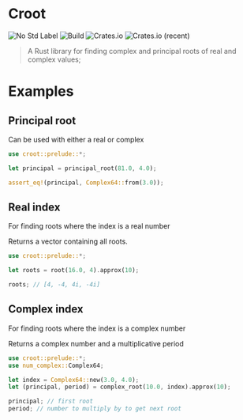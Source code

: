# Croot

![No Std Label](https://img.shields.io/badge/no--std-yes-blue?style=for-the-badge)
![Build](https://img.shields.io/github/actions/workflow/status/Ross-Morgan/croot/rust.yml?style=for-the-badge)
![Crates.io](https://img.shields.io/crates/v/croot?style=for-the-badge)
![Crates.io (recent)](https://img.shields.io/crates/dr/croot?style=for-the-badge)

> A Rust library for finding complex and principal roots of real and complex values;

# Examples

## Principal root

Can be used with either a real or complex 

```rust
use croot::prelude::*;

let principal = principal_root(81.0, 4.0);

assert_eq!(principal, Complex64::from(3.0));
```

## Real index

For finding roots where the index is a real number

Returns a vector containing all roots.

```rust
use croot::prelude::*;

let roots = root(16.0, 4).approx(10);

roots; // [4, -4, 4i, -4i]
```

## Complex index

For finding roots where the index is a complex number

Returns a complex number and a multiplicative period

```rust
use croot::prelude::*;
use num_complex::Complex64;

let index = Complex64::new(3.0, 4.0);
let (principal, period) = complex_root(10.0, index).approx(10);

principal; // first root
period; // number to multiply by to get next root
```
